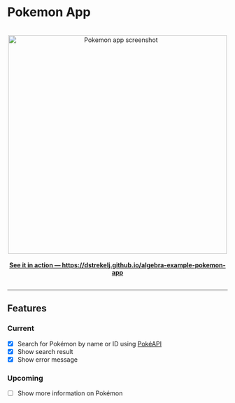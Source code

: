 # Pokemon App

<div align="center">
  <br />
  <a href="https://dstrekelj.github.io/algebra-example-pokemon-app" target="_blank">
    <img src="image.png" alt="Pokemon app screenshot" width="500">
    <br />
    <br />
    <b>See it in action &mdash; https://dstrekelj.github.io/algebra-example-pokemon-app</b>
  </a>
  <br />
  <br />
</div>

---

## Features

### Current

- [x] Search for Pokémon by name or ID using [PokéAPI](https://pokeapi.co/)
- [x] Show search result
- [x] Show error message

### Upcoming

- [ ] Show more information on Pokémon